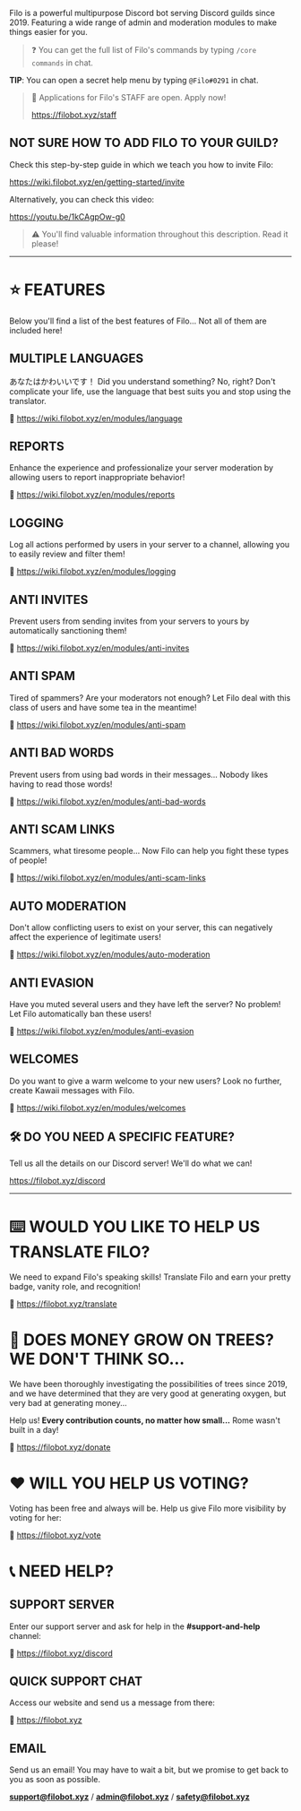 Filo is a powerful multipurpose Discord bot serving Discord guilds since 2019. Featuring a wide range of admin and moderation modules to make things easier for you.

> ❓ You can get the full list of Filo's commands by typing `/core commands` in chat.

**TIP**: You can open a secret help menu by typing `@Filo#0291` in chat.

> 📣 Applications for Filo's STAFF are open. Apply now!
> 
> https://filobot.xyz/staff

## NOT SURE HOW TO ADD FILO TO YOUR GUILD?

Check this step-by-step guide in which we teach you how to invite Filo:

https://wiki.filobot.xyz/en/getting-started/invite

Alternatively, you can check this video:

https://youtu.be/1kCAgpOw-g0

> ⚠️ You'll find valuable information throughout this description. Read it please!

---

# ⭐ FEATURES

Below you'll find a list of the best features of Filo... Not all of them are included here!

## MULTIPLE LANGUAGES

あなたはかわいいです！ Did you understand something? No, right? Don't complicate your life, use the language that best suits you and stop using the translator.

🔗 https://wiki.filobot.xyz/en/modules/language

## REPORTS

Enhance the experience and professionalize your server moderation by allowing users to report inappropriate behavior!

🔗 https://wiki.filobot.xyz/en/modules/reports

## LOGGING

Log all actions performed by users in your server to a channel, allowing you to easily review and filter them!

🔗 https://wiki.filobot.xyz/en/modules/logging

## ANTI INVITES

Prevent users from sending invites from your servers to yours by automatically sanctioning them!

🔗 https://wiki.filobot.xyz/en/modules/anti-invites

## ANTI SPAM

Tired of spammers? Are your moderators not enough? Let Filo deal with this class of users and have some tea in the meantime!

🔗 https://wiki.filobot.xyz/en/modules/anti-spam

## ANTI BAD WORDS

Prevent users from using bad words in their messages... Nobody likes having to read those words!

🔗 https://wiki.filobot.xyz/en/modules/anti-bad-words

## ANTI SCAM LINKS

Scammers, what tiresome people... Now Filo can help you fight these types of people!

🔗 https://wiki.filobot.xyz/en/modules/anti-scam-links

## AUTO MODERATION

Don't allow conflicting users to exist on your server, this can negatively affect the experience of legitimate users!

🔗 https://wiki.filobot.xyz/en/modules/auto-moderation

## ANTI EVASION

Have you muted several users and they have left the server? No problem! Let Filo automatically ban these users!

🔗 https://wiki.filobot.xyz/en/modules/anti-evasion

## WELCOMES

Do you want to give a warm welcome to your new users? Look no further, create Kawaii messages with Filo.

🔗 https://wiki.filobot.xyz/en/modules/welcomes

## 🛠️ DO YOU NEED A SPECIFIC FEATURE?

Tell us all the details on our Discord server! We'll do what we can!

https://filobot.xyz/discord

---

# ⌨️ WOULD YOU LIKE TO HELP US TRANSLATE FILO?

We need to expand Filo's speaking skills! Translate Filo and earn your pretty badge, vanity role, and recognition!

🔗 https://filobot.xyz/translate

# 🌳 DOES MONEY GROW ON TREES? WE DON'T THINK SO...

We have been thoroughly investigating the possibilities of trees since 2019, and we have determined that they are very good at generating oxygen, but very bad at generating money...

Help us! **Every contribution counts, no matter how small...** Rome wasn't built in a day!

🔗 https://filobot.xyz/donate

# ❤️ WILL YOU HELP US VOTING?

Voting has been free and always will be. Help us give Filo more visibility by voting for her:

🔗 https://filobot.xyz/vote

# 📞 NEED HELP?

## SUPPORT SERVER

Enter our support server and ask for help in the **#support-and-help** channel:

🔗 https://filobot.xyz/discord

## QUICK SUPPORT CHAT

Access our website and send us a message from there:

🔗 https://filobot.xyz

## EMAIL

Send us an email! You may have to wait a bit, but we promise to get back to you as soon as possible.

**support@filobot.xyz** / **admin@filobot.xyz** / **safety@filobot.xyz**
